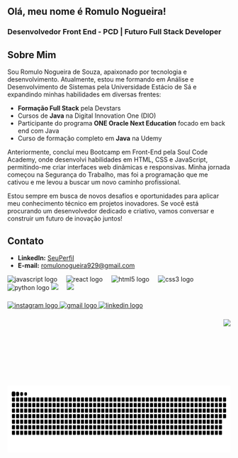 <h2 align="left">Olá, meu nome é Romulo Nogueira!</h2>
<h3 align="left">Desenvolvedor Front End - PCD | Futuro Full Stack Developer</h3>

## Sobre Mim
<p align="left">
Sou Romulo Nogueira de Souza, apaixonado por tecnologia e desenvolvimento. Atualmente, estou me formando em Análise e Desenvolvimento de Sistemas pela Universidade Estácio de Sá e expandindo minhas habilidades em diversas frentes:
</p>

- **Formação Full Stack** pela Devstars
- Cursos de **Java** na Digital Innovation One (DIO)
- Participante do programa **ONE Oracle Next Education** focado em back end com Java
- Curso de formação completo em **Java** na Udemy

<p align="left">
Anteriormente, concluí meu Bootcamp em Front-End pela Soul Code Academy, onde desenvolvi habilidades em HTML, CSS e JavaScript, permitindo-me criar interfaces web dinâmicas e responsivas. Minha jornada começou na Segurança do Trabalho, mas foi a programação que me cativou e me levou a buscar um novo caminho profissional.
</p>

<p align="left">
Estou sempre em busca de novos desafios e oportunidades para aplicar meu conhecimento técnico em projetos inovadores. Se você está procurando um desenvolvedor dedicado e criativo, vamos conversar e construir um futuro de inovação juntos!
</p>

## Contato
- **LinkedIn:** [SeuPerfil](https://www.linkedin.com/in/romulo-nogueira-605594185/)
- **E-mail:** romulonogueira929@gmail.com


<div align="left">
  <img src="https://cdn.jsdelivr.net/gh/devicons/devicon/icons/javascript/javascript-original.svg" height="30" alt="javascript logo"  />
  <img width="12" />
  <img src="https://cdn.jsdelivr.net/gh/devicons/devicon/icons/react/react-original.svg" height="30" alt="react logo"  />
  <img width="12" />
  <img src="https://cdn.jsdelivr.net/gh/devicons/devicon/icons/html5/html5-original.svg" height="30" alt="html5 logo"  />
  <img width="12" />
  <img src="https://cdn.jsdelivr.net/gh/devicons/devicon/icons/css3/css3-original.svg" height="30" alt="css3 logo"  />
  <img width="12" />
  <img src="https://cdn.jsdelivr.net/gh/devicons/devicon/icons/python/python-original.svg" height="30" alt="python logo"  />
  <img src="https://raw.githubusercontent.com/jmnote/z-icons/5dca329190fa53931f4cdab984acc668e149d3e5/svg/java.svg"height="30 alt="java logo" />
  <img width="12" />
  <img src="https://raw.githubusercontent.com/jmnote/z-icons/5dca329190fa53931f4cdab984acc668e149d3e5/svg/csharp.svg"height="30 alt="csharp logo" />
  <img width="12" />
  
</div>

###

<div align="left">
  <a href="https://www.instagram.com/romulo_nogueira_84/" target="_blank">
    <img src="https://img.shields.io/static/v1?message=Instagram&logo=instagram&label=&color=E4405F&logoColor=white&labelColor=&style=for-the-badge" height="35" alt="instagram logo"  />
  </a>
  <a href="romulonogueira929@gmail.com" target="_blank">
    <img src="https://img.shields.io/static/v1?message=Gmail&logo=gmail&label=&color=D14836&logoColor=white&labelColor=&style=for-the-badge" height="35" alt="gmail logo"  />
  </a>
  <a href="https://www.linkedin.com/in/romulo-nogueira-605594185/" target="_blank">
    <img src="https://img.shields.io/static/v1?message=LinkedIn&logo=linkedin&label=&color=0077B5&logoColor=white&labelColor=&style=for-the-badge" height="35" alt="linkedin logo"  />
  </a>
</div>

###

<img align="right" height="150" src="https://romuloportifolio.vercel.app/assets/imagem.jpg"/>

###
<br>
<img align="right" height="150" src="https://raw.githubusercontent.com/RomuloNogueira84/RomuloNogueira84/main/snake.svg"  />

###
